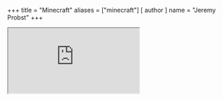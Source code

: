 +++
title = "Minecraft"
aliases = ["minecraft"]
[ author ]
  name = "Jeremy Probst"
+++

<iframe src="https://dynmap.darkunicorns.de/"></iframe>